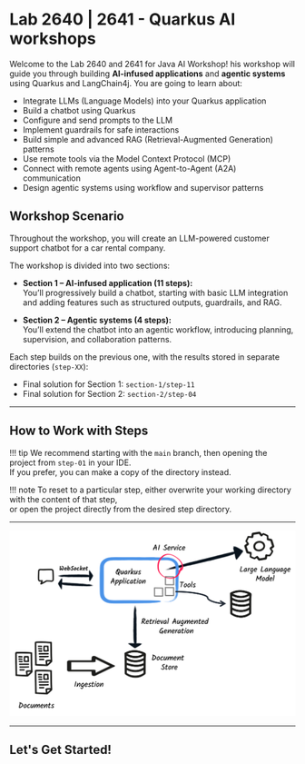 # Lab 2640 | 2641 - Quarkus AI workshops 

Welcome to the Lab 2640 and 2641 for Java AI Workshop! 
his workshop will guide you through building **AI-infused applications** and **agentic systems** using Quarkus and LangChain4j.
You are going to learn about:

- Integrate LLMs (Language Models) into your Quarkus application
- Build a chatbot using Quarkus
- Configure and send prompts to the LLM
- Implement guardrails for safe interactions
- Build simple and advanced RAG (Retrieval-Augmented Generation) patterns
- Use remote tools via the Model Context Protocol (MCP)
- Connect with remote agents using Agent-to-Agent (A2A) communication
- Design agentic systems using workflow and supervisor patterns

<!-- ![Quarkus LangChain4j Workshop](images/global-architecture.png) -->

## Workshop Scenario

Throughout the workshop, you will create an LLM-powered customer support chatbot for a car rental company.

The workshop is divided into two sections:

- **Section 1 – AI-infused application (11 steps):**  
  You’ll progressively build a chatbot, starting with basic LLM integration and adding features such as structured outputs, guardrails, and RAG.

- **Section 2 – Agentic systems (4 steps):**  
  You’ll extend the chatbot into an agentic workflow, introducing planning, supervision, and collaboration patterns.

Each step builds on the previous one, with the results stored in separate directories (`step-XX`):

- Final solution for Section 1: `section-1/step-11`
- Final solution for Section 2: `section-2/step-04`

---

## How to Work with Steps

!!! tip
    We recommend starting with the `main` branch, then opening the project from `step-01` in your IDE.  
    If you prefer, you can make a copy of the directory instead.

!!! note
    To reset to a particular step, either overwrite your working directory with the content of that step,  
    or open the project directly from the desired step directory.

---

![Quarkus LangChain4j Workshop Architecture](images/global-architecture.png)

---

## Let's Get Started!

